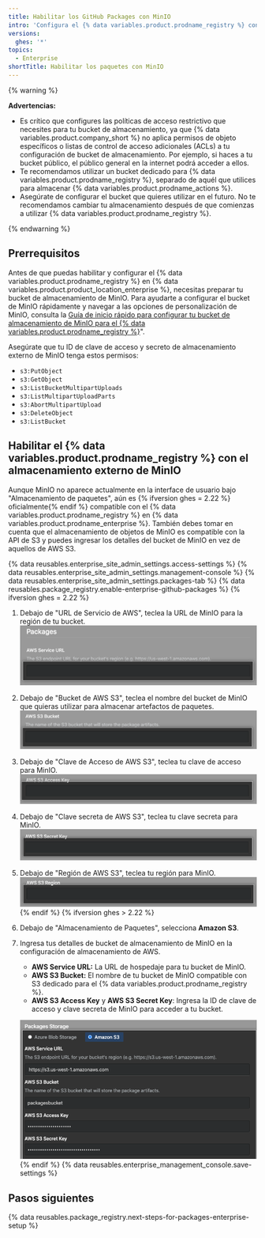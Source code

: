 ```yaml
---
title: Habilitar los GitHub Packages con MinIO
intro: 'Configura el {% data variables.product.prodname_registry %} con MinIO como tu almacenamiento externo.'
versions:
  ghes: '*'
topics:
  - Enterprise
shortTitle: Habilitar los paquetes con MinIO
---
```


{% warning %}

**Advertencias:**
- Es crítico que configures las políticas de acceso restrictivo que necesites para tu bucket de almacenamiento, ya que {% data variables.product.company_short %} no aplica permisos de objeto específicos o listas de control de acceso adicionales (ACLs) a tu configuración de bucket de almacenamiento. Por ejemplo, si haces a tu bucket público, el público general en la internet podrá acceder a ellos.
- Te recomendamos utilizar un bucket dedicado para {% data variables.product.prodname_registry %}, separado de aquél que utilices para almacenar {% data variables.product.prodname_actions %}.
- Asegúrate de configurar el bucket que quieres utilizar en el futuro. No te recomendamos cambiar tu almacenamiento después de que comienzas a utilizar {% data variables.product.prodname_registry %}.

{% endwarning %}
## Prerrequisitos
Antes de que puedas habilitar y configurar el {% data variables.product.prodname_registry %} en {% data variables.product.product_location_enterprise %}, necesitas preparar tu bucket de almacenamiento de MinIO. Para ayudarte a configurar el bucket de MinIO rápidamente y navegar a las opciones de personalización de MinIO, consulta la [Guía de inicio rápido para configurar tu bucket de almacenamiento de MinIO para el {% data variables.product.prodname_registry %}](/admin/packages/quickstart-for-configuring-your-minio-storage-bucket-for-github-packages)".

Asegúrate que tu ID de clave de acceso y secreto de almacenamiento externo de MinIO tenga estos permisos:
  - `s3:PutObject`
  - `s3:GetObject`
  - `s3:ListBucketMultipartUploads`
  - `s3:ListMultipartUploadParts`
  - `s3:AbortMultipartUpload`
  - `s3:DeleteObject`
  - `s3:ListBucket`

## Habilitar el {% data variables.product.prodname_registry %} con el almacenamiento externo de MinIO

Aunque MinIO no aparece actualmente en la interface de usuario bajo "Almacenamiento de paquetes", aún es {% ifversion ghes = 2.22 %} oficialmente{% endif %} compatible con el {% data variables.product.prodname_registry %} en {% data variables.product.prodname_enterprise %}. También debes tomar en cuenta que el almacenamiento de objetos de MinIO es compatible con la API de S3 y puedes ingresar los detalles del bucket de MinIO en vez de aquellos de AWS S3.

{% data reusables.enterprise_site_admin_settings.access-settings %}
{% data reusables.enterprise_site_admin_settings.management-console %}
{% data reusables.enterprise_site_admin_settings.packages-tab %}
{% data reusables.package_registry.enable-enterprise-github-packages %}
{% ifversion ghes = 2.22 %}
1. Debajo de "URL de Servicio de AWS", teclea la URL de MinIO para la región de tu bucket. ![Campo de URL de servicio de AWS](/assets/images/enterprise/site-admin-settings/storage-service-url.png)
1. Debajo de "Bucket de AWS S3", teclea el nombre del bucket de MinIO que quieras utilizar para almacenar artefactos de paquetes. ![Campo de espacio de AWS S3](/assets/images/enterprise/site-admin-settings/aws-s3-bucket.png)
1. Debajo de "Clave de Acceso de AWS S3", teclea tu clave de acceso para MinIO. ![Campo de clave de acceso de AWS S3](/assets/images/enterprise/site-admin-settings/aws-s3-access-key.png)
1. Debajo de "Clave secreta de AWS S3", teclea tu clave secreta para MinIO. ![Campo de clave secreta de AWS S3](/assets/images/enterprise/site-admin-settings/aws-s3-secret-key.png)
1. Debajo de "Región de AWS S3", teclea tu región para MinIO. ![Campo de región de AWS S3](/assets/images/enterprise/site-admin-settings/aws-s3-region.png)
{% endif %}
{% ifversion ghes > 2.22 %}
1. Debajo de "Almacenamiento de Paquetes", selecciona **Amazon S3**.
1. Ingresa tus detalles de bucket de almacenamiento de MinIO en la configuración de almacenamiento de AWS.
    - **AWS Service URL:** La URL de hospedaje para tu bucket de MinIO.
    - **AWS S3 Bucket:** El nombre de tu bucket de MinIO compatible con S3 dedicado para el {% data variables.product.prodname_registry %}.
    - **AWS S3 Access Key** y **AWS S3 Secret Key**: Ingresa la ID de clave de acceso y clave secreta de MinIO para acceder a tu bucket.

    ![Cajas de entrada para los detalles de tu bucket de AWS S3](/assets/images/help/package-registry/s3-aws-storage-bucket-details.png)
{% endif %}
{% data reusables.enterprise_management_console.save-settings %}

## Pasos siguientes

{% data reusables.package_registry.next-steps-for-packages-enterprise-setup %}
